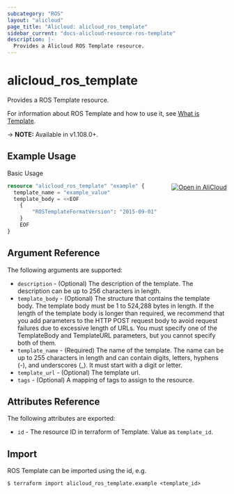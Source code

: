 ```yaml
---
subcategory: "ROS"
layout: "alicloud"
page_title: "Alicloud: alicloud_ros_template"
sidebar_current: "docs-alicloud-resource-ros-template"
description: |-
  Provides a Alicloud ROS Template resource.
---
```


# alicloud\_ros\_template

Provides a ROS Template resource.

For information about ROS Template and how to use it, see [What is Template](https://www.alibabacloud.com/help/en/doc-detail/141851.htm).

-> **NOTE:** Available in v1.108.0+.

## Example Usage
<div class="oics-button" style="float: right;margin: 0 0 -40px 0;">
  <a href="https://api.aliyun.com/api-tools/terraform?resource=alicloud_ros_template&exampleId=f43f08c5-570b-91ee-2cd6-2465cfeddbca67cc9b02&activeTab=example&spm=docs.r.ros_template.0.f43f08c557" target="_blank">
    <img alt="Open in AliCloud" src="https://img.alicdn.com/imgextra/i1/O1CN01hjjqXv1uYUlY56FyX_!!6000000006049-55-tps-254-36.svg" style="max-height: 44px; margin: 32px auto; max-width: 100%;">
  </a>
</div>

Basic Usage

```terraform
resource "alicloud_ros_template" "example" {
  template_name = "example_value"
  template_body = <<EOF
    {
    	"ROSTemplateFormatVersion": "2015-09-01"
    }
    EOF
}

```

## Argument Reference

The following arguments are supported:

* `description` - (Optional) The description of the template. The description can be up to 256 characters in length.
* `template_body` - (Optional) The structure that contains the template body. The template body must be 1 to 524,288 bytes in length.  If the length of the template body is longer than required, we recommend that you add parameters to the HTTP POST request body to avoid request failures due to excessive length of URLs.  You must specify one of the TemplateBody and TemplateURL parameters, but you cannot specify both of them.
* `template_name` - (Required) The name of the template. The name can be up to 255 characters in length and can contain digits, letters, hyphens (-), and underscores (_). It must start with a digit or letter.
* `template_url` - (Optional) The template url.
* `tags` - (Optional) A mapping of tags to assign to the resource.

## Attributes Reference

The following attributes are exported:

* `id` - The resource ID in terraform of Template. Value as `template_id`.

## Import

ROS Template can be imported using the id, e.g.

```shell
$ terraform import alicloud_ros_template.example <template_id>
```
